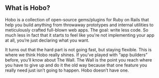 ## What is Hobo?

Hobo is a collection of open-source gems/plugins for Ruby on Rails
that help you build anything from throwaway prototypes and internal
utilities to meticulously crafted full-blown web apps. The goal: write
less code. So much less in fact that it starts to feel like you're not
implementing your app at all, you’re just declaring what you want.

It turns out that the hard part is not going fast, but staying
flexible. This is where we think Hobo really shines. If you’ve played
with “app builders” before, you’ll know about The Wall. The Wall is
the point you reach where you have to give up and do it the old way
because that one feature you really need just isn’t going to
happen. Hobo doesn’t have one.

